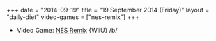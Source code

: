 +++
date = "2014-09-19"
title = "19 September 2014 (Friday)"
layout = "daily-diet"
video-games = ["nes-remix"]
+++

<ul>
<li class="entry video-games">Video Game: <a href="/video-games/nes-remix">NES Remix</a> {WiiU} /b/</li>
</ul>